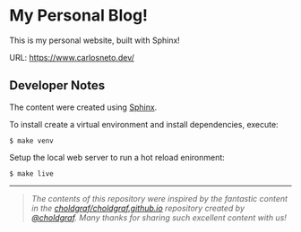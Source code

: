# My Personal Blog!

This is my personal website, built with Sphinx!

URL: https://www.carlosneto.dev/

## Developer Notes

The content were created using [Sphinx](https://www.sphinx-doc.org/pt_BR/master/).

To install create a virtual environment and install dependencies, execute:

```
$ make venv
```

Setup the local web server to run a hot reload enironment:

```
$ make live 
```

--- 

> _The contents of this repository were inspired by the fantastic content in the [choldgraf/choldgraf.github.io](https://github.com/choldgraf/choldgraf.github.io) repository created by [@choldgraf](https://github.com/choldgraf). Many thanks for sharing such excellent content with us!_
